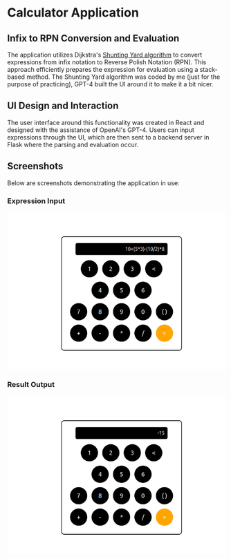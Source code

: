 # Calculator Application

## Infix to RPN Conversion and Evaluation

The application utilizes Dijkstra's [Shunting Yard algorithm](https://en.wikipedia.org/wiki/Shunting-yard_algorithm) to convert expressions from infix notation to Reverse Polish Notation (RPN). This approach efficiently prepares the expression for evaluation using a stack-based method.
The Shunting Yard algorithm was coded by me (just for the purpose of practicing), GPT-4 built the UI around it to make it a bit nicer.

## UI Design and Interaction

The user interface around this functionality was created in React and designed with the assistance of OpenAI's GPT-4. Users can input expressions through the UI, which are then sent to a backend server in Flask where the parsing and evaluation occur.

## Screenshots

Below are screenshots demonstrating the application in use:

### Expression Input
![Expression Input](screenshots/expression.png)

### Result Output
![Result Output](screenshots/result.png)
